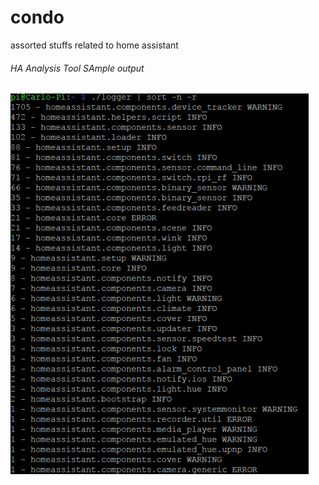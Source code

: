 # condo
assorted stuffs related to home assistant

###### HA Analysis Tool SAmple output
![Sample Output](/ccostan-does-message-counts.png)
